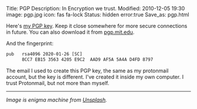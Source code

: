 Title: PGP
Description: In Encryption we trust.
Modified: 2010-12-05 19:30
image: pgp.jpg
icon: fas fa-lock
Status: hidden
error:true
Save_as: pgp.html

Here's [my PGP key](/theme/files/pcode.asc). Keep it close somewhere for more secure connections in future. You can also download it from [pgp.mit.edu](http://pgp.mit.edu/pks/lookup?op=get&search=0xAF5A5A4AD4FD8797).

And the fingerprint:

```txt
pub   rsa4096 2020-01-26 [SC]
      8CC7 EB15 3563 4205 E9C2  AAD9 AF5A 5A4A D4FD 8797
```

The email I used to create this PGP key, the same as my protonmail account, but the key is different. I've created it inside my own computer.
I trust Protonmail, but not more than myself.

---
*Image is enigma machine from [Unsplash](https://unsplash.com/photos/4hfpVsi-gSg).*

